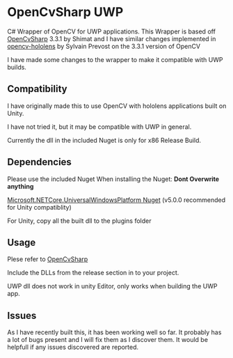 # OpenCvSharp UWP
C# Wrapper of OpenCV for UWP applications. This Wrapper is based off [OpenCvSharp](https://github.com/shimat/opencvsharp/) 3.3.1 by Shimat and I have similar changes implemented in [opencv-hololens](https://github.com/sylvain-prevost/opencv-hololens) by Sylvain Prevost on the 3.3.1 version of OpenCV

I have made some changes to the wrapper to make it compatible with UWP builds.

## Compatibility
I have originally made this to use OpenCV with hololens applications built on Unity.

I have not tried it, but it may be compatible with UWP in general.

Currently the dll in the included Nuget is only for x86 Release Build.

## Dependencies
Please use the included Nuget
When installing the Nuget: **Dont Overwrite anything**

[Microsoft.NETCore.UniversalWindowsPlatform Nuget](https://www.nuget.org/packages/Microsoft.NETCore.UniversalWindowsPlatform/5.0.0)  (v5.0.0 recommended for Unity compatiblity)  

For Unity, copy all the built dll to the plugins folder

## Usage
Plese refer to [OpenCvSharp](https://github.com/shimat/opencvsharp/)

Include the DLLs from the release section in to your project.

UWP dll does not work in unity Editor, only works when building the UWP app.

## Issues
As I have recently built this, it has been working well so far. It probably has a lot of bugs present and I will fix them as I discover them. It would be helpfull if any issues discovered are reported.
